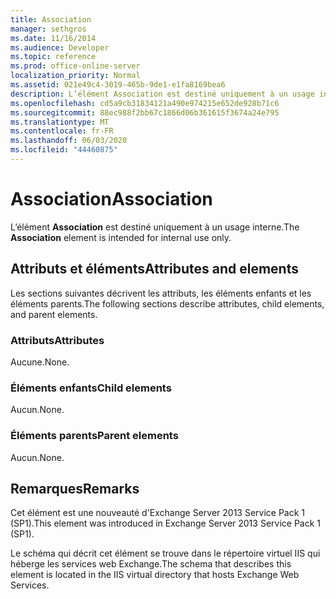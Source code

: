 ```yaml
---
title: Association
manager: sethgros
ms.date: 11/16/2014
ms.audience: Developer
ms.topic: reference
ms.prod: office-online-server
localization_priority: Normal
ms.assetid: 021e49c4-3019-465b-9de1-e1fa8169bea6
description: L’élément Association est destiné uniquement à un usage interne.
ms.openlocfilehash: cd5a9cb31834121a490e974215e652de928b71c6
ms.sourcegitcommit: 88ec988f2bb67c1866d06b361615f3674a24e795
ms.translationtype: MT
ms.contentlocale: fr-FR
ms.lasthandoff: 06/03/2020
ms.locfileid: "44460875"
---
```

# <a name="association"></a><span data-ttu-id="1b54b-103">Association</span><span class="sxs-lookup"><span data-stu-id="1b54b-103">Association</span></span>

<span data-ttu-id="1b54b-104">L’élément **Association** est destiné uniquement à un usage interne.</span><span class="sxs-lookup"><span data-stu-id="1b54b-104">The **Association** element is intended for internal use only.</span></span> 

## <a name="attributes-and-elements"></a><span data-ttu-id="1b54b-105">Attributs et éléments</span><span class="sxs-lookup"><span data-stu-id="1b54b-105">Attributes and elements</span></span>

<span data-ttu-id="1b54b-106">Les sections suivantes décrivent les attributs, les éléments enfants et les éléments parents.</span><span class="sxs-lookup"><span data-stu-id="1b54b-106">The following sections describe attributes, child elements, and parent elements.</span></span>
  
### <a name="attributes"></a><span data-ttu-id="1b54b-107">Attributs</span><span class="sxs-lookup"><span data-stu-id="1b54b-107">Attributes</span></span>

<span data-ttu-id="1b54b-108">Aucune.</span><span class="sxs-lookup"><span data-stu-id="1b54b-108">None.</span></span>
  
### <a name="child-elements"></a><span data-ttu-id="1b54b-109">Éléments enfants</span><span class="sxs-lookup"><span data-stu-id="1b54b-109">Child elements</span></span>

<span data-ttu-id="1b54b-110">Aucun.</span><span class="sxs-lookup"><span data-stu-id="1b54b-110">None.</span></span>
  
### <a name="parent-elements"></a><span data-ttu-id="1b54b-111">Éléments parents</span><span class="sxs-lookup"><span data-stu-id="1b54b-111">Parent elements</span></span>

<span data-ttu-id="1b54b-112">Aucun.</span><span class="sxs-lookup"><span data-stu-id="1b54b-112">None.</span></span>
  
## <a name="remarks"></a><span data-ttu-id="1b54b-113">Remarques</span><span class="sxs-lookup"><span data-stu-id="1b54b-113">Remarks</span></span>

<span data-ttu-id="1b54b-114">Cet élément est une nouveauté d'Exchange Server 2013 Service Pack 1 (SP1).</span><span class="sxs-lookup"><span data-stu-id="1b54b-114">This element was introduced in Exchange Server 2013 Service Pack 1 (SP1).</span></span>
  
<span data-ttu-id="1b54b-115">Le schéma qui décrit cet élément se trouve dans le répertoire virtuel IIS qui héberge les services web Exchange.</span><span class="sxs-lookup"><span data-stu-id="1b54b-115">The schema that describes this element is located in the IIS virtual directory that hosts Exchange Web Services.</span></span>
  

